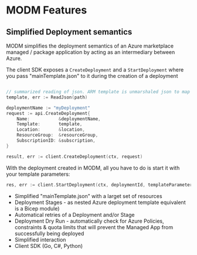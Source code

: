 # MODM Features

## Simplified Deployment semantics

MODM simplifies the deployment semantics of an Azure marketplace managed / package application by acting as an intermediary between Azure.

The client SDK exposes a `CreateDeployment` and a `StartDeployment` where you pass "mainTemplate.json" to it during the creation of a deployment

```go

// summarized reading of json. ARM template is unmarshaled json to map
template, err := ReadJson(path)

deploymentName := "myDeployment"
request := api.CreateDeployment{
    Name:           &deploymentName,
    Template:       template,
    Location:       &location,
    ResourceGroup:  &resourceGroup,
    SubscriptionID: &subscription,
}

result, err := client.CreateDeployment(ctx, request)
```

With the deployment created in MODM, all you have to do is start it with your template parameters:


```go
res, err := client.StartDeployment(ctx, deploymentId, templateParameters)
```

- Simplified "mainTemplate.json" with a larget set of resources
- Deployment Stages - as nested Azure deployment template equivalent is a Bicep module)
- Automatical retries of a Deployment and/or Stage
- Deployment Dry Run - automatically check for Azure Policies, constraints & quota limits that will prevent the Managed App from successfully being deployed
- Simplified interaction
- Client SDK (Go, C#, Python)